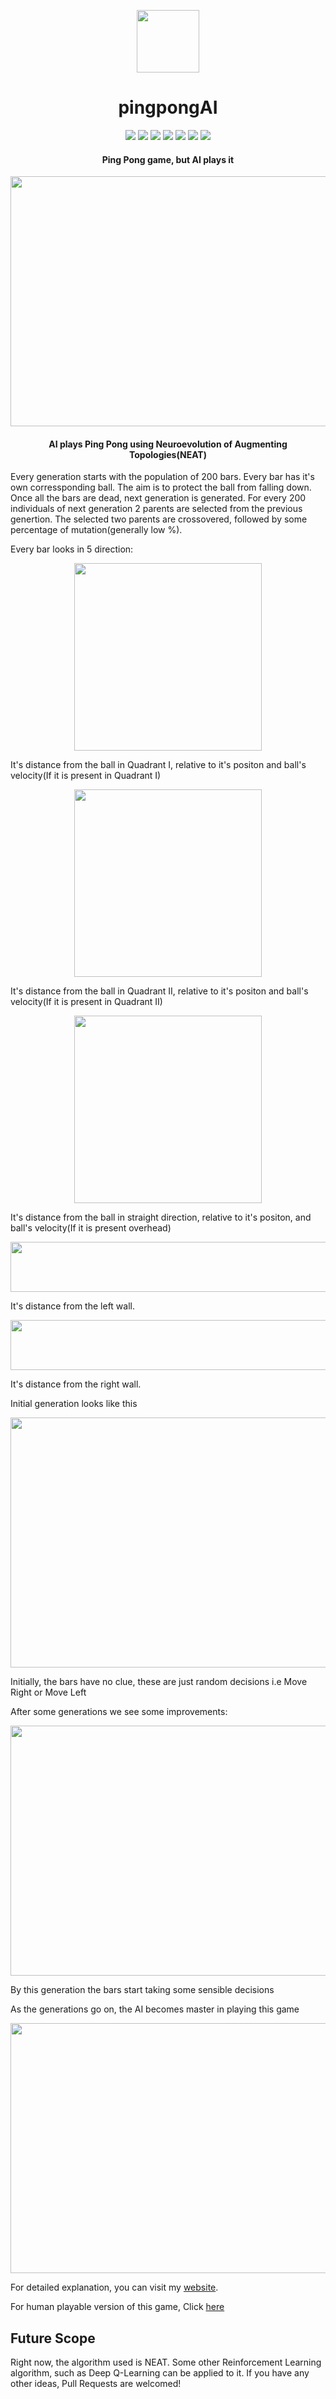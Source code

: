 <p align="center">
<img src = "https://user-images.githubusercontent.com/40419750/59024126-d9996680-886e-11e9-8af9-1084288699f2.png" width=100 height=100>
</p>

<h1 align="center">pingpongAI</h1>
<div align="center">
<img src="https://img.shields.io/github/license/sushantPatrikar/pingpongAI">	
<img src="https://www.codefactor.io/repository/github/sushantpatrikar/pingpongai/badge/master"/>
<img src="https://img.shields.io/github/issues-pr/sushantPatrikar/pingpongAI">
<img src="https://img.shields.io/github/stars/sushantPatrikar/pingpongAI">
<img src="https://img.shields.io/github/forks/sushantPatrikar/pingpongAI">
<img src="https://img.shields.io/github/issues/sushantPatrikar/pingpongAI">
<img src="https://img.shields.io/badge/PRs-welcome-informational">
</div>

<h4 align="center">Ping Pong game, but AI plays it</h4>
<div></div>
<p align="center">
<img src = "./genetic gifs/gen20.gif" height=400 width=600>
</p>

<h4 align="center">AI plays Ping Pong using Neuroevolution of Augmenting Topologies(NEAT)</h4>

Every generation starts with the population of 200 bars. Every bar has it's own corressponding ball. The aim is to protect the ball from falling down. Once all the bars are dead, next generation is generated. For every 200 individuals of next generation 2 parents are selected from the previous genertion. The selected two parents are crossovered, followed by some percentage of mutation(generally low %).

Every bar looks in 5 direction:

<p align="center">
  <img src = "./genetic screenshots/QI.png" height=300 width=300>
  
  It's distance from the ball in Quadrant I, relative to it's positon and ball's velocity(If it is present in Quadrant I)
</p>

<p align="center">
  <img src = "./genetic screenshots/QII.png" height=300 width=300>
  
  It's distance from the ball in Quadrant II, relative to it's positon and ball's velocity(If it is present in Quadrant II)
</p>

<p align="center">
  <img src = "./genetic screenshots/Straight.png" height=300 width=300>
  
  It's distance from the ball in straight direction, relative to it's positon, and ball's velocity(If it is present overhead)
</p>

<p align="center">
  <img src = "./genetic screenshots/wall1.png" height=80 width=600>
  
  It's distance from the left wall.
</p>

<p align="center">
  <img src = "./genetic screenshots/wall2.png" height=80 width=600>
  
  It's distance from the right wall.
</p>


Initial generation looks like this
<p align="center">
<img src = "./genetic gifs/gen2.gif" height=400 width=600>
</p>

Initially, the bars have no clue, these are just random decisions i.e Move Right or Move Left

After some generations we see some improvements:
<p align="center">
<img src = "./genetic gifs/gen6.gif" height=400 width=600>
</p>
By this generation the bars start taking some sensible decisions

<br>
<p>As the generations go on, the AI becomes master in playing this game</p>
<p align="center">
<img src = "./genetic gifs/gen20.gif" height=400 width=600>
</p>
<p>For detailed explanation, you can visit my <a href="https://sushantpatrikar.github.io/flappybirdAI.html"> website</a>.</p>


<p>For human playable version of this game, Click <a href="https://github.com/sushantPatrikar/pingpong">here</a></p>

<h2>Future Scope</h2>
<p>Right now, the algorithm used is NEAT. Some other Reinforcement Learning algorithm, such as Deep Q-Learning can be applied to it. If you have any other ideas, Pull Requests are welcomed!</p>
